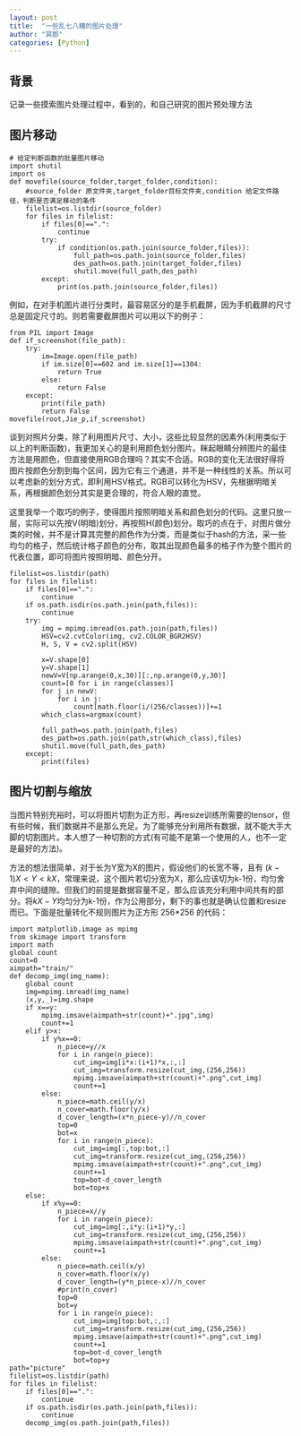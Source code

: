 ```yaml
---
layout: post
title:  "一些乱七八糟的图片处理"
author: "冥郡"
categories: [Python]
---
```


## 背景

记录一些摸索图片处理过程中，看到的，和自己研究的图片预处理方法

## 图片移动

```
# 给定判断函数的批量图片移动
import shutil
import os
def movefile(source_folder,target_folder,condition):
    #source_folder 原文件夹,target_folder目标文件夹,condition 给定文件路径，判断是否满足移动的条件
    filelist=os.listdir(source_folder)
    for files in filelist:
        if files[0]==".":
            continue
        try:
            if condition(os.path.join(source_folder,files)):
                full_path=os.path.join(source_folder,files)
                des_path=os.path.join(target_folder,files)
                shutil.move(full_path,des_path)
        except:
            print(os.path.join(source_folder,files))
```

例如，在对手机图片进行分类时，最容易区分的是手机截屏，因为手机截屏的尺寸总是固定尺寸的。则若需要截屏图片可以用以下的例子：

```
from PIL import Image
def if_screenshot(file_path):
    try:
        im=Image.open(file_path)
        if im.size[0]==602 and im.size[1]==1304:
            return True
        else:
            return False
    except:
        print(file_path)
        return False
movefile(root,Jie_p,if_screenshot)
```

谈到对照片分类，除了利用图片尺寸、大小，这些比较显然的因素外(利用类似于以上的判断函数)，我更加关心的是利用颜色划分图片。眯起眼睛分辨图片的最佳方法是用颜色，但直接使用RGB合理吗？其实不合适。RGB的变化无法很好得将图片按颜色分割到每个区间，因为它有三个通道，并不是一种线性的关系。所以可以考虑新的划分方式，即利用HSV格式。RGB可以转化为HSV，先根据明暗关系，再根据颜色划分其实是更合理的，符合人眼的直觉。

这里我举一个取巧的例子，使得图片按照明暗关系和颜色划分的代码。这里只放一层，实际可以先按V(明暗)划分，再按照H(颜色)划分。取巧的点在于，对图片做分类的时候，并不是计算其完整的颜色作为分类，而是类似于hash的方法，采一些均匀的格子，然后统计格子颜色的分布，取其出现颜色最多的格子作为整个图片的代表位置，即可将图片按照明暗、颜色分开。

```
filelist=os.listdir(path)
for files in filelist:
    if files[0]==".":
        continue
    if os.path.isdir(os.path.join(path,files)):
        continue
    try:
        img = mpimg.imread(os.path.join(path,files))
        HSV=cv2.cvtColor(img, cv2.COLOR_BGR2HSV)
        H, S, V = cv2.split(HSV)
        
        x=V.shape[0]
        y=V.shape[1]
        newV=V[np.arange(0,x,30)][:,np.arange(0,y,30)]
        count=[0 for i in range(classes)]
        for j in newV:
            for i in j:
                count[math.floor(i/(256/classes))]+=1
        which_class=argmax(count)
        
        full_path=os.path.join(path,files)
        des_path=os.path.join(path,str(which_class),files)
        shutil.move(full_path,des_path)
    except:
        print(files)
```

## 图片切割与缩放

当图片特别充裕时，可以将图片切割为正方形，再resize训练所需要的tensor，但有些时候，我们数据并不是那么充足。为了能够充分利用所有数据，就不能大手大脚的切割图片。本人想了一种切割的方式(有可能不是第一个使用的人，也不一定是最好的方法)。

方法的想法很简单，对于长为Y宽为X的图片，假设他们的长宽不等，且有 $(k-1)X < Y< kX$，常理来说，这个图片若切分宽为X，那么应该切为k-1份，均匀舍弃中间的缝隙。但我们的前提是数据容量不足，那么应该充分利用中间共有的部分。将$kX-Y$均匀分为k-1份，作为公用部分，剩下的事也就是确认位置和resize而已。下面是批量转化不规则图片为正方形 256\*256 的代码：

```
import matplotlib.image as mpimg
from skimage import transform
import math
global count
count=0
aimpath="train/"
def decomp_img(img_name):
    global count
    img=mpimg.imread(img_name)
    (x,y,_)=img.shape
    if x==y:
        mpimg.imsave(aimpath+str(count)+".jpg",img)
        count+=1
    elif y>x:
        if y%x==0:
            n_piece=y//x
            for i in range(n_piece):
                cut_img=img[i*x:(i+1)*x,:,:]
                cut_img=transform.resize(cut_img,(256,256))
                mpimg.imsave(aimpath+str(count)+".png",cut_img)
                count+=1
        else:
            n_piece=math.ceil(y/x)
            n_cover=math.floor(y/x)
            d_cover_length=(x*n_piece-y)//n_cover
            top=0
            bot=x
            for i in range(n_piece):
                cut_img=img[:,top:bot,:]
                cut_img=transform.resize(cut_img,(256,256))
                mpimg.imsave(aimpath+str(count)+".png",cut_img)
                count+=1
                top=bot-d_cover_length
                bot=top+x
    else:
        if x%y==0:
            n_piece=x//y
            for i in range(n_piece):
                cut_img=img[:,i*y:(i+1)*y,:]
                cut_img=transform.resize(cut_img,(256,256))
                mpimg.imsave(aimpath+str(count)+".png",cut_img)
                count+=1
        else:
            n_piece=math.ceil(x/y)
            n_cover=math.floor(x/y)
            d_cover_length=(y*n_piece-x)//n_cover
            #print(n_cover)
            top=0
            bot=y
            for i in range(n_piece):
                cut_img=img[top:bot,:,:]
                cut_img=transform.resize(cut_img,(256,256))
                mpimg.imsave(aimpath+str(count)+".png",cut_img)
                count+=1
                top=bot-d_cover_length
                bot=top+y
path="picture"
filelist=os.listdir(path)
for files in filelist:
    if files[0]==".":
        continue
    if os.path.isdir(os.path.join(path,files)):
        continue
    decomp_img(os.path.join(path,files))
```







